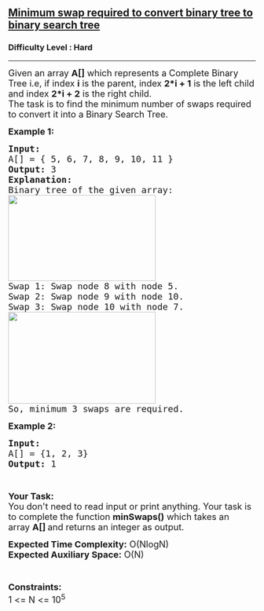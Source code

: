 <h2><a href="https://www.geeksforgeeks.org/problems/minimum-swap-required-to-convert-binary-tree-to-binary-search-tree/0">Minimum swap required to convert binary tree to binary search tree</a></h2><h3>Difficulty Level : Hard</h3><hr><div class="problems_problem_content__Xm_eO"><p><span style="font-size:18px">Given an array&nbsp;<strong>A[]</strong>&nbsp;which represents&nbsp;a&nbsp;Complete Binary Tree i.e, if index <strong>i</strong> is the parent, index <strong>2*i + 1</strong> is the left child and index <strong>2*i + 2</strong> is the right child.<br>
The task is to find the minimum number of swaps required to convert it into a Binary Search Tree.&nbsp;</span></p>

<p><span style="font-size:18px"><strong>Example 1:</strong></span></p>

<pre><span style="font-size:18px"><strong>Input:
</strong>A[] = { 5, 6, 7, 8, 9, 10, 11 }
<strong>Output: </strong>3
<strong>Explanation:</strong> 
Binary tree of the given array:
<img alt="" src="https://media.geeksforgeeks.org/img-practice/btree-1646375730.png" style="height:175px; width:300px">
Swap 1: Swap node 8 with node 5.
Swap 2: Swap node 9 with node 10.
Swap 3: Swap node 10 with node 7.
<img alt="" src="https://media.geeksforgeeks.org/img-practice/btreex-1646375822.png" style="height:187px; width:300px">
So, minimum 3 swaps are required.</span></pre>

<p><span style="font-size:18px"><strong>Example 2:</strong></span></p>

<pre><span style="font-size:18px"><strong>Input: 
</strong>A[] = {1, 2, 3}
<strong>Output: </strong>1
</span></pre>

<p>&nbsp;</p>

<p><span style="font-size:18px"><strong>Your Task:&nbsp;&nbsp;</strong><br>
You don't need to read input or print anything. Your task is to complete the function <strong>minSwaps</strong><strong>()</strong>&nbsp;which takes an array&nbsp;<strong>A[]&nbsp;</strong>and returns an integer as output.</span></p>

<p><span style="font-size:18px"><strong>Expected Time Complexity:</strong> O(NlogN)<br>
<strong>Expected Auxiliary Space:</strong> O(N)</span></p>

<p>&nbsp;</p>

<p><span style="font-size:18px"><strong>Constraints:</strong><br>
1 &lt;= N&nbsp;&lt;= 10<sup>5</sup></span></p>
</div>
